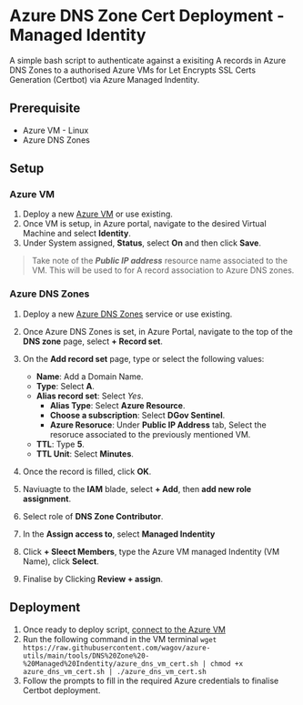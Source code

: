 # Azure DNS Zone Cert Deployment - Managed Identity

A simple bash script to authenticate against a exisiting A records in Azure DNS Zones to a authorised Azure VMs for Let Encrypts SSL Certs Generation (Certbot) via Azure Managed Indentity.

## Prerequisite
- Azure VM - Linux
- Azure DNS Zones

## Setup

### Azure VM

1. Deploy a new [Azure VM](https://docs.microsoft.com/en-us/azure/virtual-machines/linux/quick-create-portal) or use existing.
1. Once VM is setup, in Azure portal, navigate to the desired Virtual Machine and select **Identity**.
1. Under System assigned, **Status**, select **On** and then click **Save**.

>Take note of the ***Public IP address*** resource name associated to the VM. This will be used to for A record association to Azure DNS zones.

### Azure DNS Zones

1. Deploy a new [Azure DNS Zones](https://docs.microsoft.com/en-us/azure/dns/dns-getstarted-portal) service or use existing.
1. Once Azure DNS Zones is set, in Azure Portal, navigate to the top of the **DNS zone** page, select **+ Record set**.
1. On the **Add record set** page, type or select the following values:

   - **Name**: Add a Domain Name.
   - **Type**: Select **A**. 
   - **Alias record set**: Select *Yes*.
     - **Alias Type**: Select **Azure Resource**.
     - **Choose a subscription**: Select **DGov Sentinel**.
     - **Azure Resoruce**: Under **Public IP Address** tab, Select the resoruce associated to the previously mentioned VM.
   - **TTL**: Type **5**.
   - **TTL Unit**: Select **Minutes**.
1. Once the record is filled, click **OK**.
1. Naviuagte to the **IAM** blade, select **+ Add**, then **add new role assignment**.
1. Select role of **DNS Zone Contributor**.
1. In the **Assign access to**, select **Managed Indentity**
1. Click **+ Sleect Members**, type the Azure VM managed Indentity (VM Name), click **Select**.
1. Finalise by Clicking **Review + assign**.

## Deployment

1. Once ready to deploy script, [connect to the Azure VM](https://docs.microsoft.com/en-us/azure/virtual-machines/ssh-keys-portal#connect-to-the-vm)
1. Run the following command in the VM terminal ```wget https://raw.githubusercontent.com/wagov/azure-utils/main/tools/DNS%20Zone%20-%20Managed%20Indentity/azure_dns_vm_cert.sh | chmod +x azure_dns_vm_cert.sh | ./azure_dns_vm_cert.sh```
1. Follow the prompts to fill in the required Azure credentials to finalise Certbot deployment.